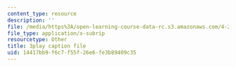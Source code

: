 ```yaml
---
content_type: resource
description: ''
file: /media/https%3A/open-learning-course-data-rc.s3.amazonaws.com/4-241j-theory-of-city-form-spring-2013/14417bb9f6c7f55f26e6fe3b89409c35_X1F6a1FWirM.srt
file_type: application/x-subrip
resourcetype: Other
title: 3play caption file
uid: 14417bb9-f6c7-f55f-26e6-fe3b89409c35
---
```

